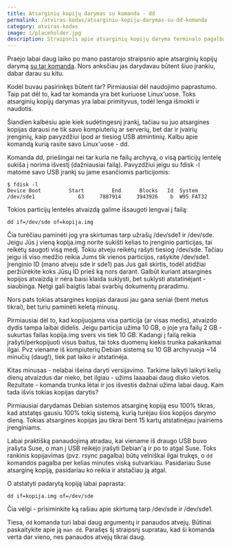 ```yaml
---
title: Atsarginių kopijų darymas su komanda - dd
permalink: /atviras-kodas/atsarginiu-kopiju-darymas-su-dd-komanda
category: atviras-kodas
image: i/placeholder.jpg
description: Straipsnis apie atsarginių kopijų daryma terminalo pagalba su Linux/Unix komanda dd.
---
```


Praėjo labai daug laiko po mano pastarojo straipsnio apie atsarginių kopijų darymą [su tar komanda](/atviras-kodas/visos-sistemos-atsargines-kopijos-darymas). Nors anksčiau jas darydavau būtent šiuo įrankiu, dabar darau su kitu.

Kodėl buvau pasirinkęs būtent tar? Pirmiausiai dėl naudojimo paprastumo. Taip pat dėl to, kad tar komanda yra bet kuriuose Linux'uose. Toks atsarginių kopijų darymas yra labai primityvus, todėl lenga išmokti ir naudotis.

Šiandien kalbėsiu apie kiek sudėtingesnį įrankį, tačiau su juo atsargines kopijas darausi ne tik savo kompiuterių ar serverių, bet dar ir įvairių įrenginių, kaip pavyzdžiui Ipod ar tiesiog USB atmintinių. Kalbu apie komandą kurią rasite savo Linux'uose - dd.

Komanda dd, priešingai nei tar kuria ne failų archyvą, o visą particijų lentelę sukiša į norima išvestį (dažniausiai failą). Pavyzdžiui jeigu su fdisk -l matome savo USB įrankį su jame esančiomis particijomis:

    $ fdisk -l
    Device Boot         Start         End      Blocks   Id  System
    /dev/sde1              63     7887914     3943926    b  W95 FAT32

Tokios particijų lentelės atvaizdą galime išsaugoti lengvai į failą:

    dd if=/dev/sde of=kopija.img

Čia turėčiau paminėti jog yra skirtumas tarp užrašų /dev/sde1 ir /dev/sde. Jeigu Jūs į vieną kopija.img norite sukišti kelias to įrenginio particijas, tai reikėtų saugoti visą medį. Tokiu atveju reikėtų rašyti tiesiog /dev/sde. Tačiau jeigu iš viso medžio reikia Jums tik vienos particijos, rašykite /dev/sde1. Įrenginio ID (mano atveju sde ir sde1) pas Jus gali skirtis, todėl atidžiai peržiūrėkite koks Jūsų ID prieš ką nors darant. Galbūt kuriant atsarginės kopijos atvaizdą ir nėra baisi klaida suklysti, bet suklysti atstatinėjant - siaubinga. Netgi gali baigtis labai svarbių dokumentų praradimu.

Nors pats tokias atsargines kopijas darausi jau gana seniai (bent metus tikrai), bet turiu paminėti keletą minusų.

Pirmiausiai dėl to, kad kopijuojama visa particija (ar visas medis), atvaizdo dydis tampa laibai didelis. Jeigu particija užima 10 GB, o joje yra failų 2 GB - sukurtas failas kopija.img svers vis tiek 10 GB. Kadangi į failą reikia įrašyti/perkopijuoti visus baitus, tai toks duomenų kiekis trunka pakankamai ilgai. Pvz viename iš kompiuterių Debian sistemą su 10 GB archyvuoja \~14 minučių (daug!), tiek pat laiko ir atstatinėja.

Kitas minusas - nelabai išeina daryti versijavimo. Tarkime laikyti laikyti kelių dienų atvaizdus dar nieko, bet ilgiau - užims laaaabai daug disko vietos. Rezultate - komanda trunka lėtai ir jos išvestis dažnai užima labai daug. Kam tada išvis tokias kopijas darytis?

Pirmiausiai darydamas Debian sistemos atsarginę kopiją esu 100% tikras, kad atstatęs gausiu 100% tokią sistemą, kurią turėjau šios kopijos darymo dieną. Tokias atsargines kopijas jau tikrai bent 15 kartų atstatinėjau įvairiems įrenginiams.

Labai praktišką panaudojimą atradau, kai viename iš draugo USB buvo įrašyta Suse, o man į USB reikėjo įrašyti Debian'ą ir po to atgal Suse. Toks rankinis kopijavimas (pvz. rsync pagalba) būtų velniškai ilgai trukęs, o `dd` komandos pagalba per kelias minutes viską sutvarkiau. Pasidariau Suse atsarginę kopiją, pasidariau ko reikia ir atstačiau ją atgal.

O atstatyti padarytą kopiją labai paprasta:

    dd if=kopija.img of=/dev/sde

Čia vėlgi - prisiminkite ką rašiau apie skirtumą tarp /dev/sde ir /dev/sde1.

Tiesa, `dd` komanda turi labai daug argumentų ir panaudos atvejų. Būtinai paskaitykite apie ją `man dd`. Parašęs šį straipsnį supratau, kad ši komanda verta dar vieno, nes panaudos atvejų tikrai daug.
